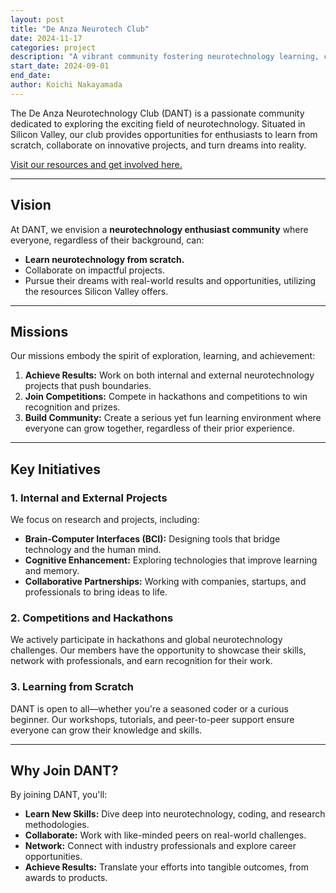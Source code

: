 ```yaml
---
layout: post
title: "De Anza Neurotech Club"
date: 2024-11-17
categories: project
description: "A vibrant community fostering neurotechnology learning, collaboration, and innovation."
start_date: 2024-09-01
end_date:
author: Koichi Nakayamada
---
```


The De Anza Neurotechnology Club (DANT) is a passionate community dedicated to exploring the exciting field of neurotechnology. Situated in Silicon Valley, our club provides opportunities for enthusiasts to learn from scratch, collaborate on innovative projects, and turn dreams into reality.

[Visit our resources and get involved here.](https://linktr.ee/deanzaneurotech)

---

## Vision

At DANT, we envision a **neurotechnology enthusiast community** where everyone, regardless of their background, can:

- **Learn neurotechnology from scratch.**
- Collaborate on impactful projects.
- Pursue their dreams with real-world results and opportunities, utilizing the resources Silicon Valley offers.

---

## Missions

Our missions embody the spirit of exploration, learning, and achievement:

1. **Achieve Results:** Work on both internal and external neurotechnology projects that push boundaries.
2. **Join Competitions:** Compete in hackathons and competitions to win recognition and prizes.
3. **Build Community:** Create a serious yet fun learning environment where everyone can grow together, regardless of their prior experience.

---

## Key Initiatives

### 1. **Internal and External Projects**
We focus on research and projects, including:
- **Brain-Computer Interfaces (BCI):** Designing tools that bridge technology and the human mind.
- **Cognitive Enhancement:** Exploring technologies that improve learning and memory.
- **Collaborative Partnerships:** Working with companies, startups, and professionals to bring ideas to life.

### 2. **Competitions and Hackathons**
We actively participate in hackathons and global neurotechnology challenges. Our members have the opportunity to showcase their skills, network with professionals, and earn recognition for their work.

### 3. **Learning from Scratch**
DANT is open to all—whether you're a seasoned coder or a curious beginner. Our workshops, tutorials, and peer-to-peer support ensure everyone can grow their knowledge and skills.

---

## Why Join DANT?

By joining DANT, you'll:
- **Learn New Skills:** Dive deep into neurotechnology, coding, and research methodologies.
- **Collaborate:** Work with like-minded peers on real-world challenges.
- **Network:** Connect with industry professionals and explore career opportunities.
- **Achieve Results:** Translate your efforts into tangible outcomes, from awards to products.

